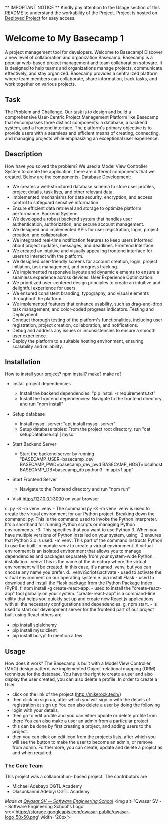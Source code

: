 ** IMPORTANT NOTICE **
Kindly pay attention to the Usage section of this README to understand the workability of the Project. Project is hosted on [Deployed Project](http://mikerock.tech/) for easy access.

# Welcome to My Basecamp 1
A project management tool for developers.
Welcome to Basecamp! Discover a new level of collaboration and organization Basecamp.
Basecamp is a popular web-based project management and team collaboration software. 
It is designed to help teams and organizations manage projects, communicate effectively, and stay organized.
Basecamp provides a centralized platform where team members can collaborate, share information, track tasks,
and work together on various projects.

## Task
The Problem and Challenge.
Our task is to design and build a comprehensive User-Centric Project Management Platform like Basecamp that
encompasses three distinct components: a database, a backend system, and a frontend interface. 
The platform's primary objective is to provide users with a seamless and efficient means of creating, 
connecting, and managing projects while emphasizing an exceptional user experience.

## Description
How have you solved the problem?
We used a Model View Controller System to create the application, there are different components that we created.
Below are the components- 
Database Development:
  - We creates a well-structured database schema to store user profiles, project details, task lists, and other relevant data.
  - Implemented mechanisms for data security, encryption, and access control to safeguard sensitive information.
  - Ensure efficient data retrieval and storage to optimize platform performance.
Backend System:
  - We developed a robust backend system that handles user authentication, authorization, and secure account management.
  - We designed and implemented APIs for user registration, login, project creation, and collaboration.
  - We integrated real-time notification features to keep users informed about project updates, messages, and deadlines.
Frontend Interface:
  - We created an intuitive and visually appealing frontend interface for users to interact with the platform.
  - We designed user-friendly screens for account creation, login, project initiation, task management, and progress tracking.
  - We implemented responsive layouts and dynamic elements to ensure a seamless experience across devices.
User Experience Optimization:
  - We prioritized user-centered design principles to create an intuitive and delightful experience for users.
  - We ensured consistent branding, typography, and visual elements throughout the platform.
  - We implemented features that enhance usability, such as drag-and-drop task management,  and color-coded progress indicators.
Testing and Deployment:
  - Conduct thorough testing of the platform's functionalities, including user registration, project creation, collaboration, and notifications.
  - Debug and address any issues or inconsistencies to ensure a smooth user experience.
  - Deploy the platform to a suitable hosting environment, ensuring scalability and reliability.

## Installation
How to install your project? npm install? make? make re?
- Install project dependencies
  - Install the backend dependencies: "pip install -r requirements.txt"
  - Install the frontend dependencies: Navigate to the frontend directory and run "npm install"

- Setup database
  - Install mysql-server: "apt install mysql-server"
  - Setup database tables: From the project root directory, run "cat setupDatabase.sql | mysql

- Start Backend Server
  - Start the backend server by running "BASECAMP_USER=basecamp_dev BASECAMP_PWD=basecamp_dev_pwd BASECAMP_HOST=localhost BASECAMP_DB=basecamp_db python3 -m api.v1.app"

- Start Frontend Server
  - Navigate to the Frontend directory and run "npm run"

- Visit http://127.0.0.1:3000 on your browser

c. py -3 -m venv .venv - The command py -3 -m venv .venv is used to create the virtual environment for our Python 
                        project. Breaking down the command:
   py: This is the command used to invoke the Python interpreter. It's a shorthand for running Python scripts
       or managing Python environments.
   -3: This specifies that you want to use Python 3. When you have multiple versions of Python installed on
       your system, using -3 ensures that Python 3.x is used.
   -m venv: This part of the command instructs Python to use the built-in module venv to create a virtual 
       environment. A virtual environment is an isolated environment that allows you to manage dependencies and 
       packages separately from your system-wide Python installation.
   .venv: This is the name of the directory where the virtual environment will be created. In this case, it's 
       named .venv, but you can choose any name you prefer.
d. .venv\Scripts\activate - used to activate the virtual environment on our operating system
e. pip install Flask - used to download and install the Flask package from the Python Package Index (PyPI).
f. npm install -g create-react-app. - used to install the "create-react-app" tool globally on your system. 
    "create-react-app" is a command-line utility that helps you quickly set up and create new React.js 
    applications with all the necessary configurations and dependencies.
g. npm start. - is used to start our development server for the frontend part of our project built using React
others are 
- pip install sqlalchemy
- pip install mysqlclient
- pip install bcrypt 
to mention a few 


## Usage
How does it work?
The Basecamp is built with a Model View Controller (MVC) design pattern, we implemented Object–relational 
mapping (ORM) technique for the database. 
You have the right to create a user and also display the user created, you can also delete a profile. 
In order to create a User 
- click on the link of the project (http://mikerock.tech/)
- then click on sign up, after which you will sign in with the details of registration at sign up 
You can also delete a user by doing the following
- login with your details, 
- then go to edit profile and you can either update or delete profile from there
You can also make a user an admin from a particular project
- this can be done by first creating a project, and adding users to the project. 
- then you can click on edit icon from the projects lists, after which you will see the button to 
make the user to become an admin, or remove from admin.
Furthermore, you can create, update and delete a project as and when required. 

### The Core Team
This project was a collaboration- based project. The contributors are 
- Michael Adebayo OGTL Academy 
- Olasunkanmi Adebiyi OGTL Academy 

<span><i>Made at <a href='https://qwasar.io'>Qwasar SV -- Software Engineering School</a></i></span>
<span><img alt='Qwasar SV -- Software Engineering School's Logo' src='https://storage.googleapis.com/qwasar-public/qwasar-logo_50x50.png' width='20px'></span>
